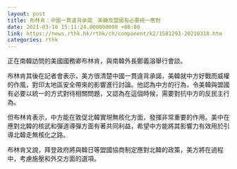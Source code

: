 ```yaml
---
layout: post
title: 布林肯：中國一貫違背承諾　美韓及盟國有必要統一應對
date: 2021-03-18 15:11:24.000000000 +08:00
link: https://news.rthk.hk/rthk/ch/component/k2/1581293-20210318.htm
categories: rthk
---
```


正在南韓訪問的美國國務卿布林肯，與南韓外長鄭義溶舉行會談。

布林肯其後在記者會表示，美方很清楚中國一貫違背承諾，美韓就中方好戰而威權的作風，對印太地區安全帶來的影響進行討論。他認為中方的行為，令美韓與盟國有必要以統一的方式對待相關問題，又認為在這個時候，需要對抗中方的反民主行為。

但布林肯表示，中方能在敦促北韓實現無核化方面，發揮非常重要的作用。美中在應對北韓的核武和彈道導彈方面有著共同利益，希望中方能將其影響力有效用於引導北韓走無核化之路。

布林肯又說，拜登政府將與韓日等盟國協商制定應對北韓的政策，美方將在過程中，考慮施壓和外交方面的選項。
